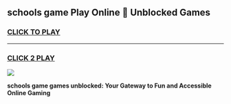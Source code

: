 
## schools game Play Online 👋 Unblocked Games
<h3>
<a href="https://news.freeplayer.one?title=schools_game&ref=17GH">CLICK TO PLAY</a></h3>
<hr>

<h3>
<a href="https://news.freeplayer.one?title=schools_game&ref=17GH">CLICK 2 PLAY</a>
  
</h3>

<a href="https://news.freeplayer.one?title=schools_game&ref=17GH/"><img src="https://clearcache.store/games.png"></a>


**schools game games unblocked: Your Gateway to Fun and Accessible Online Gaming**
